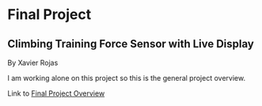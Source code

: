 # Final Project
## Climbing Training Force Sensor with Live Display
By Xavier Rojas

I am working alone on this project so this is the general project overview.

Link to [Final Project Overview](https://github.com/cu-ecen-aeld/final-project-rojasx/wiki/Project-Overview)